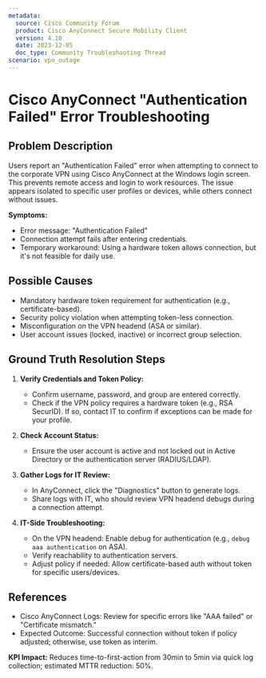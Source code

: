```yaml
---
metadata:
  source: Cisco Community Forum
  product: Cisco AnyConnect Secure Mobility Client
  version: 4.10
  date: 2023-12-05
  doc_type: Community Troubleshooting Thread
scenario: vpn_outage
---
```


# Cisco AnyConnect "Authentication Failed" Error Troubleshooting

## Problem Description
Users report an "Authentication Failed" error when attempting to connect to the corporate VPN using Cisco AnyConnect at the Windows login screen. This prevents remote access and login to work resources. The issue appears isolated to specific user profiles or devices, while others connect without issues.

**Symptoms:**
- Error message: "Authentication Failed"
- Connection attempt fails after entering credentials.
- Temporary workaround: Using a hardware token allows connection, but it's not feasible for daily use.

## Possible Causes
- Mandatory hardware token requirement for authentication (e.g., certificate-based).
- Security policy violation when attempting token-less connection.
- Misconfiguration on the VPN headend (ASA or similar).
- User account issues (locked, inactive) or incorrect group selection.

## Ground Truth Resolution Steps
1. **Verify Credentials and Token Policy:**
   - Confirm username, password, and group are entered correctly.
   - Check if the VPN policy requires a hardware token (e.g., RSA SecurID). If so, contact IT to confirm if exceptions can be made for your profile.

2. **Check Account Status:**
   - Ensure the user account is active and not locked out in Active Directory or the authentication server (RADIUS/LDAP).

3. **Gather Logs for IT Review:**
   - In AnyConnect, click the "Diagnostics" button to generate logs.
   - Share logs with IT, who should review VPN headend debugs during a connection attempt.

4. **IT-Side Troubleshooting:**
   - On the VPN headend: Enable debug for authentication (e.g., `debug aaa authentication` on ASA).
   - Verify reachability to authentication servers.
   - Adjust policy if needed: Allow certificate-based auth without token for specific users/devices.

## References
- Cisco AnyConnect Logs: Review for specific errors like "AAA failed" or "Certificate mismatch."
- Expected Outcome: Successful connection without token if policy adjusted; otherwise, use token as interim.

**KPI Impact:** Reduces time-to-first-action from 30min to 5min via quick log collection; estimated MTTR reduction: 50%.